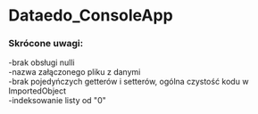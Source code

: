 # Dataedo_ConsoleApp

### Skrócone uwagi:<br/>
-brak obsługi nulli<br/>
-nazwa załączonego pliku z danymi<br/>
-brak pojedyńczych getterów i setterów, ogólna czystość kodu w ImportedObject<br/>
-indeksowanie listy od "0"<br/>
